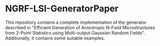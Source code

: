 # NGRF-LSI-GeneratorPaper
This repository contains a complete implementation of the generator described in "Efficient Generation of Anisotropic N-Field Microstructures from 2-Point Statistics using Multi-output Gaussian Random Fields". Additionally, it contains some suitable examples. 
